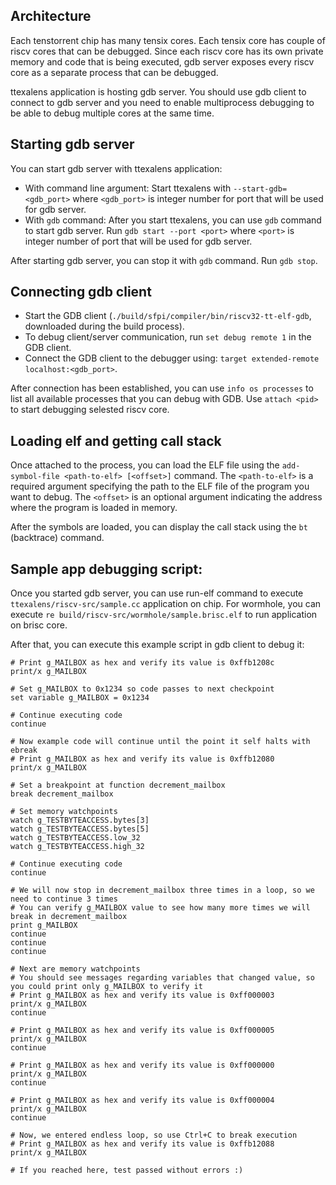 ## Architecture

Each tenstorrent chip has many tensix cores. Each tensix core has couple of riscv cores that can be debugged. Since each riscv core has its own private memory and code that is being executed, gdb server exposes every riscv core as a separate process that can be debugged.

ttexalens application is hosting gdb server. You should use gdb client to connect to gdb server and you need to enable multiprocess debugging to be able to debug multiple cores at the same time.

## Starting gdb server

You can start gdb server with ttexalens application:

- With command line argument: Start ttexalens with `--start-gdb=<gdb_port>` where `<gdb_port>` is integer number for port that will be used for gdb server.
- With `gdb` command: After you start ttexalens, you can use `gdb` command to start gdb server. Run `gdb start --port <port>` where `<port>` is integer number of port that will be used for gdb server.

After starting gdb server, you can stop it with `gdb` command. Run `gdb stop`.

## Connecting gdb client

- Start the GDB client (`./build/sfpi/compiler/bin/riscv32-tt-elf-gdb`, downloaded during the build process).
- To debug client/server communication, run `set debug remote 1` in the GDB client.
- Connect the GDB client to the debugger using: `target extended-remote localhost:<gdb_port>`.

After connection has been established, you can use `info os processes` to list all available processes that you can debug with GDB. Use `attach <pid>` to start debugging selested riscv core.

## Loading elf and getting call stack

Once attached to the process, you can load the ELF file using the `add-symbol-file <path-to-elf> [<offset>]` command. The `<path-to-elf>` is a required argument specifying the path to the ELF file of the program you want to debug. The `<offset>` is an optional argument indicating the address where the program is loaded in memory.

After the symbols are loaded, you can display the call stack using the `bt` (backtrace) command.

## Sample app debugging script:

Once you started gdb server, you can use run-elf command to execute `ttexalens/riscv-src/sample.cc` application on chip. For wormhole, you can execute `re build/riscv-src/wormhole/sample.brisc.elf` to run application on brisc core.

After that, you can execute this example script in gdb client to debug it:

```
# Print g_MAILBOX as hex and verify its value is 0xffb1208c
print/x g_MAILBOX

# Set g_MAILBOX to 0x1234 so code passes to next checkpoint
set variable g_MAILBOX = 0x1234

# Continue executing code
continue

# Now example code will continue until the point it self halts with ebreak
# Print g_MAILBOX as hex and verify its value is 0xffb12080
print/x g_MAILBOX

# Set a breakpoint at function decrement_mailbox
break decrement_mailbox

# Set memory watchpoints
watch g_TESTBYTEACCESS.bytes[3]
watch g_TESTBYTEACCESS.bytes[5]
watch g_TESTBYTEACCESS.low_32
watch g_TESTBYTEACCESS.high_32

# Continue executing code
continue

# We will now stop in decrement_mailbox three times in a loop, so we need to continue 3 times
# You can verify g_MAILBOX value to see how many more times we will break in decrement_mailbox
print g_MAILBOX
continue
continue
continue

# Next are memory watchpoints
# You should see messages regarding variables that changed value, so you could print only g_MAILBOX to verify it
# Print g_MAILBOX as hex and verify its value is 0xff000003
print/x g_MAILBOX
continue

# Print g_MAILBOX as hex and verify its value is 0xff000005
print/x g_MAILBOX
continue

# Print g_MAILBOX as hex and verify its value is 0xff000000
print/x g_MAILBOX
continue

# Print g_MAILBOX as hex and verify its value is 0xff000004
print/x g_MAILBOX
continue

# Now, we entered endless loop, so use Ctrl+C to break execution
# Print g_MAILBOX as hex and verify its value is 0xffb12088
print/x g_MAILBOX

# If you reached here, test passed without errors :)
```
